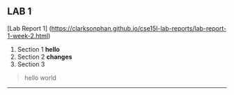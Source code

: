 ## LAB 1
[Lab Report 1] (https://clarksonphan.github.io/cse15l-lab-reports/lab-report-1-week-2.html)
1. Section 1
**hello**
2. Section 2
**changes**
3. Section 3
>hello world
***

